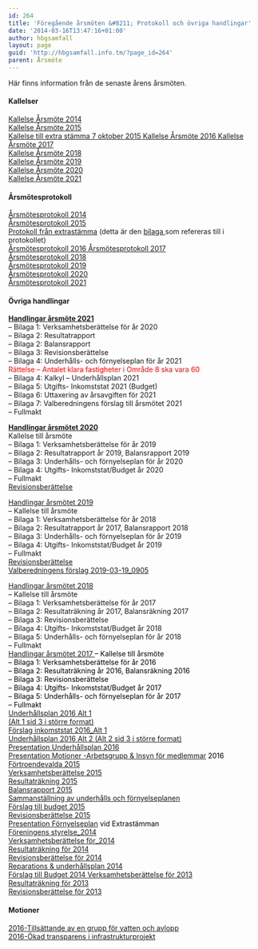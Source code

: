 ```yaml
---
id: 264
title: 'Föregående årsmöten &#8211; Protokoll och övriga handlingar'
date: '2014-03-16T13:47:16+01:00'
author: hbgsamfall
layout: page
guid: 'http://hbgsamfall.info.tm/?page_id=264'
parent: Årsmöte
---
```


Här finns information från de senaste årens årsmöten.

#### Kallelser

[Kallelse Årsmöte 2014](http://admin.hbgsamfall.win/wp-content/uploads/2014/03/Kallelse-Årsmöte-2014.pdf)  
[Kallelse Årsmöte 2015](http://www.hbgsamfall.win/wp-content/uploads/2015/02/Kallelse-Årsmöte-2015.pdf)  
[Kallelse till extra stämma 7 oktober 2015  ](http://www.hbgsamfall.win/wp-content/uploads/2015/09/Kallelse-till-extra-stämma-7-oktober-2015.pdf)[Kallelse Årsmöte 2016  ](http://www.hbgsamfall.win/wp-content/uploads/2016/03/Rev2-Kallelse-Årsmöte-2016-03-16.pdf)[Kallelse Årsmöte 2017](http://www.hbgsamfall.win/wp-content/uploads/2017/02/Kallelse-till-årsstämma-2017.pdf)  
[Kallelse Årsmöte 2018](http://www.hbgsamfall.win/wp-content/uploads/2018/03/HGS-Kallelse-till-årsstämma-2018.pdf)  
[Kallelse Årsmöte 2019](http://www.hbgsamfall.win/wp-content/uploads/2019/03/Kallelse-till-årsstämma-HGS-2019-1.pdf)  
[Kallelse Årsmöte 2020](http://www.hbgsamfall.win/wp-content/uploads/2020/03/Kallelse-Årsmöte-2020.pdf)  
[Kallelse Årsmöte 2021](http://www.hbgsamfall.win/wp-content/uploads/2021/03/Kallelse-till-arsstamma-2021_R1.pdf)

#### Årsmötesprotokoll

[Årsmötesprotokoll 2014](http://admin.hbgsamfall.win/wp-content/uploads/2014/03/Årsmötesprotokoll-2014.pdf)  
[Årsmötesprotokoll 2015](http://www.hbgsamfall.win/wp-content/uploads/2016/02/Årsmötesprotokoll-2015.pdf)  
[Protokoll från extrastämma](http://www.hbgsamfall.win/wp-content/uploads/2015/12/Protokoll-från-extrastämma.pdf) (detta är den [bilaga ](http://admin.hbgsamfall.win/wp-content/uploads/2015/02/Sammanställning-av-underhålls-och-förnyelseplanen.pdf)som refereras till i protokollet)  
[Årsmötesprotokoll 2016  ](http://www.hbgsamfall.win/wp-content/uploads/2016/08/Årsmötesprotokoll-2016.pdf)[Årsmötesprotokoll 2017](http://www.hbgsamfall.win/wp-content/uploads/2017/03/Årsmötesprotokoll-2017.pdf)  
[Årsmötesprotokoll 2018](http://www.hbgsamfall.win/wp-content/uploads/2018/05/Protokoll-årsmöte-2018.pdf)  
[Årsmötesprotokoll 2019](http://www.hbgsamfall.win/wp-content/uploads/2019/04/Protokoll-Årsmöte-2019.pdf)  
[Årsmötesprotokoll 2020](http://www.hbgsamfall.win/wp-content/uploads/2020/04/HGS-Protokoll-årsmöte-2020.pdf)  
[Årsmötesprotokoll 2021](http://www.hbgsamfall.win/wp-content/uploads/2021/03/HGS_Arsmote2021.pdf)

####  Övriga handlingar

[**Handlingar årsmöte 2021**](http://www.hbgsamfall.win/wp-content/uploads/2021/03/Kallelse-till-arsstamma-2021-Komplett_R1.pdf)  
– Bilaga 1: Verksamhetsberättelse för år 2020  
– Bilaga 2: Resultatrapport  
– Bilaga 2: Balansrapport  
– Bilaga 3: Revisionsberättelse  
– Bilaga 4: Underhålls- och förnyelseplan för år 2021  
<span style="color: #ff0000;">Rättelse – Antalet klara fastigheter i Område 8 ska vara 60</span>  
– Bilaga 4: Kalkyl – Underhållsplan 2021  
– Bilaga 5: Utgifts- Inkomststat 2021 (Budget)  
– Bilaga 6: Uttaxering av årsavgiften för 2021  
– Bilaga 7: Valberedningens förslag till årsmötet 2021  
– Fullmakt

[**Handlingar årsmötet 2020**](http://www.hbgsamfall.win/wp-content/uploads/2020/03/Kallelse-till-årsstämma-2020.pdf)  
Kallelse till årsmöte  
– Bilaga 1: Verksamhetsberättelse för år 2019  
– Bilaga 2: Resultatrapport år 2019, Balansrapport 2019  
– Bilaga 3: Underhålls- och förnyelseplan för år 2020  
– Bilaga 4: Utgifts- Inkomststat/Budget år 2020  
– Fullmakt  
[Revisionsberättelse](http://www.hbgsamfall.win/wp-content/uploads/2021/03/Revisionsberattelse-2020.pdf)

[Handlingar årsmötet 2019](http://www.hbgsamfall.win/wp-content/uploads/2019/03/Utskick-inför-HGS-årsmöte-2019.pdf)  
– Kallelse till årsmöte  
– Bilaga 1: Verksamhetsberättelse för år 2018  
– Bilaga 2: Resultatrapport år 2017, Balansrapport 2018  
– Bilaga 3: Underhålls- och förnyelseplan för år 2019  
– Bilaga 4: Utgifts- Inkomststat/Budget år 2019  
– Fullmakt  
[Revisionsberättelse](http://www.hbgsamfall.win/wp-content/uploads/2019/03/Revisionsberättelse.pdf)  
[Valberedningens förslag 2019-03-19\_0905](http://www.hbgsamfall.win/wp-content/uploads/2019/03/Valberedningens-förslag-2019-03-19_0905.pdf)

[Handlingar årsmötet 2018](http://www.hbgsamfall.win/wp-content/uploads/2018/03/Utskickade-handlingar-inför-årsmötet.pdf)  
– Kallelse till årsmöte  
– Bilaga 1: Verksamhetsberättelse för år 2017  
– Bilaga 2: Resultaträkning år 2017, Balansräkning 2017  
– Bilaga 3: Revisionsberättelse  
– Bilaga 4: Utgifts- Inkomststat/Budget år 2018  
– Bilaga 5: Underhålls- och förnyelseplan för år 2018  
– Fullmakt  
<span style="color: #000000;">[Handlingar årsmötet](http://www.hbgsamfall.win/wp-content/uploads/2017/02/Kallelse-till-årsstämma-2017-sammanslagen.pdf)[ 2017  ](http://www.hbgsamfall.win/wp-content/uploads/2016/02/FULLMAKT.pdf)– Kallelse till årsmöte  
– Bilaga 1: Verksamhetsberättelse för år 2016  
– Bilaga 2: Resultaträkning år 2016, Balansräkning 2016  
– Bilaga 3: Revisionsberättelse  
– Bilaga 4: Utgifts- Inkomststat/Budget år 2017  
– Bilaga 5: Underhålls- och förnyelseplan för år 2017  
– Fullmakt</span><span style="color: #000000;">  
[Underhållsplan 2016 Alt 1](http://www.hbgsamfall.win/wp-content/uploads/2016/03/Underhållsplan-2016-Alt-1.pdf)  
[(Alt 1 sid 3 i större format)](http://www.hbgsamfall.win/wp-content/uploads/2016/03/Underhållsplan-2016-Alt-13.pdf)  
[Förslag inkomststat 2016\_Alt 1](http://www.hbgsamfall.win/wp-content/uploads/2016/03/Förslag-inkomststat-2016_Alt-1.pdf)  
[Underhållsplan 2016 Alt 2](http://www.hbgsamfall.win/wp-content/uploads/2016/03/Underhållsplan-2016-Alt-2.pdf)[  ](http://www.hbgsamfall.win/wp-content/uploads/2016/02/Underhållsplan-2016-Alt-2.pdf)[(Alt 2 sid 3 i större format)](http://www.hbgsamfall.win/wp-content/uploads/2016/03/Underhållsplan-2016-Alt-23.pdf)  
[Presentation Underhållsplan 2016](http://www.hbgsamfall.win/wp-content/uploads/2016/03/Presentation-Underhållsplan-2016.pdf)  
[Presentation Motioner -Arbetsgrupp &amp; Insyn för medlemmar](http://www.hbgsamfall.win/wp-content/uploads/2016/03/Motioner-Arbetsgrupp-Insyn-för-medlemmar.pdf) 2016  
[Förtroendevalda 2015](http://www.hbgsamfall.win/wp-content/uploads/2016/02/Förtroendevalda-2015.pdf)  
[Verksamhetsberättelse 2015](http://www.hbgsamfall.win/wp-content/uploads/2016/02/Verksamhetsberättelse-2015.pdf)  
[Resultaträkning 2015](http://www.hbgsamfall.win/wp-content/uploads/2016/02/Resultaträkning-2015.pdf)  
[Balansrapport 2015](http://www.hbgsamfall.win/wp-content/uploads/2016/02/Balansrapport-2015.pdf)  
[S](http://www.hbgsamfall.win/wp-content/uploads/2015/02/Sammanställning-av-underhålls-och-förnyelseplanen.pdf)[ammanställning av underhålls och förnyelseplanen](http://www.hbgsamfall.win/wp-content/uploads/2015/02/Sammanställning-av-underhålls-och-förnyelseplanen.pdf)  
[Förslag till budget 2015](http://www.hbgsamfall.win/wp-content/uploads/2015/03/Budget-2015.pdf)  
[Revisionsberättelse 2015](http://www.hbgsamfall.win/wp-content/uploads/2016/03/Revisionsberättelse-2015.pdf)  
[Presentation Förnyelseplan](http://hbgsamfall.win/wp-content/uploads/2015/11/Presentation-F%C3%B6rnyelseplan.pdf) vid Extrastämman  
[Föreningens styrelse\_2014](http://admin.hbgsamfall.win/wp-content/uploads/2015/02/Föreningens-styrelse_2014.pdf)  
[Verksamhetsberättelse för\_2014](http://www.hbgsamfall.win/wp-content/uploads/2015/02/Verksamhetsberättelse-för_2014.pdf)  
[Resultaträkning för 2014](http://www.hbgsamfall.win/wp-content/uploads/2015/02/Resultaträkning-för-2014.pdf)  
[Revisionsberättelse för 2014](http://www.hbgsamfall.win/wp-content/uploads/2015/03/Revisionsberättelse-för-2014.pdf)  
[Reparations &amp; underhållsplan 2014](http://admin.hbgsamfall.win/wp-content/uploads/2014/03/Reparations-underhållsplan-2014.pdf)  
[Förslag till Budget 2014  ](http://admin.hbgsamfall.win/wp-content/uploads/2014/03/Förslag-till-Budget-2014.pdf)[Verksamhetsberättelse för 2013](http://admin.hbgsamfall.win/wp-content/uploads/2014/03/Verksamhetsberättelse-för-2013.pdf)  
[Resultaträkning för 2013](http://admin.hbgsamfall.win/wp-content/uploads/2014/03/Resultaträkning-för-2013.pdf)  
[Revisionsberättelse för 2013](http://admin.hbgsamfall.win/wp-content/uploads/2014/03/Revisionsberättelse-för-2013.pdf)  
</span>

#### Motioner

[2016-Tillsättande av en grupp för vatten och avlopp](http://www.hbgsamfall.win/wp-content/uploads/2016/02/2016-Tillsättande-av-en-grupp-för-vatten-och-avlopp.pdf)  
[2016-Ökad transparens i infrastrukturprojekt](http://www.hbgsamfall.win/wp-content/uploads/2016/02/2016-Ökad-transparens-i-infrastrukturprojekt.pdf)

